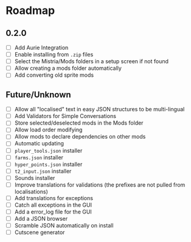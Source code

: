 # Roadmap

## 0.2.0
* [ ] Add Aurie Integration
* [ ] Enable installing from `.zip` files
* [ ] Select the Mistria/Mods folders in a setup screen if not found
* [ ] Allow creating a mods folder automatically
* [ ] Add converting old sprite mods

## Future/Unknown
* [ ] Allow all "localised" text in easy JSON structures to be multi-lingual
* [ ] Add Validators for Simple Conversations
* [ ] Store selected/deselected mods in the Mods folder
* [ ] Allow load order modifying
* [ ] Allow mods to declare dependencies on other mods
* [ ] Automatic updating
* [ ] `player_tools.json` installer
* [ ] `farms.json` installer
* [ ] `hyper_points.json` installer
* [ ] `t2_input.json` installer
* [ ] Sounds installer
* [ ] Improve translations for validations (the prefixes are not pulled from localisations)
* [ ] Add translations for exceptions
* [ ] Catch all exceptions in the GUI
* [ ] Add a error_log file for the GUI
* [ ] Add a JSON browser
* [ ] Scramble JSON automatically on install
* [ ] Cutscene generator